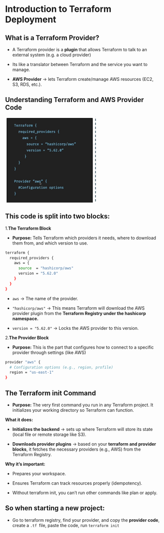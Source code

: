 # **Introduction to Terraform Deployment**

**What is a Terraform Provider?**
---
- A Terraform provider is a **plugin** that allows Terraform to talk to an external system (e.g. a cloud provider)

- Its like a translator between Terraform and the service you want to manage.

- **AWS Provider** → lets Terraform create/manage AWS resources (EC2, S3, RDS, etc.).

**Understanding Terraform and AWS Provider Code**
---
![alt text](../Screenshots/image-1.png)

**This code is split into two blocks:**
---

1.**The Terraform Block**

- **Purpose:** Tells Terraform which providers it needs, where to download them from, and which version to use.

```bash
terraform {
  required_providers {
    aws = {
      source  = "hashicorp/aws"
      version = "5.62.0"
    }
  }
}
```
- `aws` → The name of the provider.

- `"hashicorp/aws"` → This means Terraform will download the AWS provider plugin from the **Terraform Registry under the hashicorp namespace.**
- `version = "5.62.0"` → Locks the AWS provider to this version.

2.**The Provider Block**

- **Purpose:** This is the part that configures  how to connect to a specific provider through settings (like AWS)

```bash
provider "aws" {
  # Configuration options (e.g., region, profile)
  region = "us-east-1"
}
```
**The Terraform init Command**
---
- **Purpose:** The very first command you run in any Terraform project. It initializes your working directory so Terraform can function.

**What it does:**

- **Initializes the backend** → sets up where Terraform will store its state (local file or remote storage like S3).

- **Downloads provider plugins** → based on your **terraform and provider blocks**, it fetches the necessary providers (e.g., AWS) from the Terraform Registry.

**Why it’s important:**

- Prepares your workspace.

- Ensures Terraform can track resources properly (idempotency).

- Without terraform init, you can’t run other commands like plan or apply.

**So when starting a new project:**
---
- Go to terraform registry, find your provider, and copy the **provider code**, create a `.tf `file, paste the code, run `terraform init`